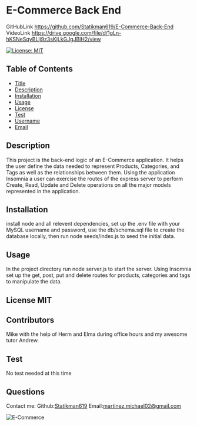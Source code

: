 # E-Commerce Back End

GitHubLink https://github.com/Statikman619/E-Commerce-Back-End
VideoLink https://drive.google.com/file/d/1gLn-hKSNeSqyBLlj9z3sKjLkGJgJBlH2/view

  [![License: MIT](https://img.shields.io/badge/License-MIT-yellow.svg)](https://opensource.org/licenses/MIT)
  ## Table of Contents
* [Title](#Title)
* [Description](#description)
* [Installation](#installation)
* [Usage](#usage)
* [License](#license)
* [Test](#test)
* [Username](#username)
* [Email](#license)

## Description
This project is the back-end logic of an E-Commerce application. It helps the user define the data needed to represent Products, Categories, and Tags as well as the relationships between them. Using the application Insomnia a user can exercise the routes of the express server to perform Create, Read, Update and Delete operations on all the major models represented in the application.
## Installation 
install node and all relevent dependencies, set up the .env file with your MySQL username and password, use the db/schema.sql file to create the database locally, then run node seeds/index.js to seed the initial data.
## Usage 
In the project directory run node server.js to start the server. Using Insomnia set up the get, post, put and delete routes for products, categories and tags to manipulate the data.
## License MIT
## Contributors
Mike with the help of Herm and Elma during office hours and my awesome tutor Andrew.
## Test
No test needed at this time
## Questions
Contact me:
Github:[Statikman619](https://github.com/Statikman619)
Email:[martinez.michael02@gmail.com](https://github.com/Statikman619)

![E-Commerce](https://user-images.githubusercontent.com/73040685/121448135-e2d0d880-c94b-11eb-97c1-526b05272c9f.png)
